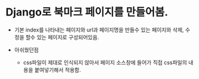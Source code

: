 # Django로 북마크 페이지를 만들어봄.

- 기본 index를 나타내는 페이지와 url과 페이지명을 만들수 있는 페이지와 삭제, 수정을 할수 있는 페이지로 구성되어있음.

- 아쉬웠던점
  - css파일이 제대로 인식되지 않아서 페이지 소스창에 들어가 직접 css파일의 내용을 붙여넣기해서 적용함. 
